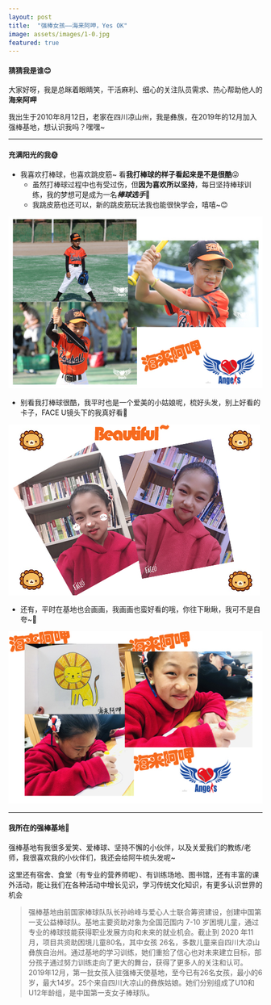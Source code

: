 ```yaml
---
layout: post
title:  "强棒女孩——海来阿呷，Yes OK"
image: assets/images/1-0.jpg  
featured: true
--- 
```

#### 猜猜我是谁😊
大家好呀，我是总眯着眼睛笑，干活麻利、细心的关注队员需求、热心帮助他人的**海来阿呷**

我出生于2010年8月12日，老家在四川凉山州，我是彝族，在2019年的12月加入强棒基地，想认识我吗？嘿嘿~

****  

#### 充满阳光的我🌞
* 我喜欢打棒球，也喜欢跳皮筋~ 看**我打棒球的样子看起来是不是很酷**😜  
  * 虽然打棒球过程中也有受过伤，但**因为喜欢所以坚持**，每日坚持棒球训练，我的梦想可是成为一名***棒球选手***🧭  
  * 我跳皮筋也还可以，新的跳皮筋玩法我也能很快学会，嘻嘻~😊  

![打棒球的我](../assets/images/充满阳光的我2.jpg)  
* 别看我打棒球很酷，我平时也是一个爱美的小姑娘呢，梳好头发，别上好看的卡子，FACE U镜头下的我真好看👩  

![爱美的我](../assets/images/未标题-4.jpg) 
* 还有，平时在基地也会画画，我画画也蛮好看的哦，你往下瞅瞅，我可不是自夸~🦁  

![画画的我](../assets/images/未标题-3.jpg)  

***

#### 我所在的强棒基地🏏
强棒基地有我很多爱笑、爱棒球、坚持不懈的小伙伴，以及关爱我们的教练/老师，我很喜欢我的小伙伴们，我还会给阿牛梳头发呢~  

这里还有宿舍、食堂（有专业的营养师呢）、有训练场地、图书馆，还有丰富的课外活动，能让我们在各种活动中增长见识，学习传统文化知识，有更多认识世界的机会

>强棒基地由前国家棒球队队长孙岭峰与爱心人士联合筹资建设，创建中国第一支公益棒球队。基地主要资助对象为全国范围内 7-10 岁困境儿童，通过专业的棒球技能获得职业发展方向和未来的就业机会。截止到 2020 年11月，项目共资助困境儿童80名，其中女孩 26名，多数儿童来自四川大凉山彝族自治州。通过基地的学习训练，她们重拾了信心也对未来建立目标，部分孩子通过努力训练走向了更大的舞台，获得了更多人的关注和认可。  
2019年12月，第一批女孩入驻强棒天使基地，至今已有26名女孩，最小的6岁，最大14岁。25个来自四川大凉山的彝族姑娘。她们分别组成了U10和U12年龄组，是中国第一支女子棒球队。
